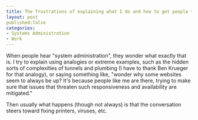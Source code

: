 ```yaml
---
title: The frustrations of explaining what I do and how to get people to not revolt at the sight of my field
layout: post
published:false
categories:
- Systems Administration
- Work
---
```


When people hear "system administration", they wonder what exactly that is.
I try to explain using analogies or extreme examples, such as the hidden sorts
of complexities of tunnels and plumbing (I have to thank Ben Krueger for that
analogy), or saying something like, "wonder why some websites seem to always
be up?  It's because people like me are there, trying to make sure that issues
that threaten such responsiveness and availability are mitigated."

Then usually what happens (though not always) is that the conversation steers
toward fixing printers, viruses, etc.  